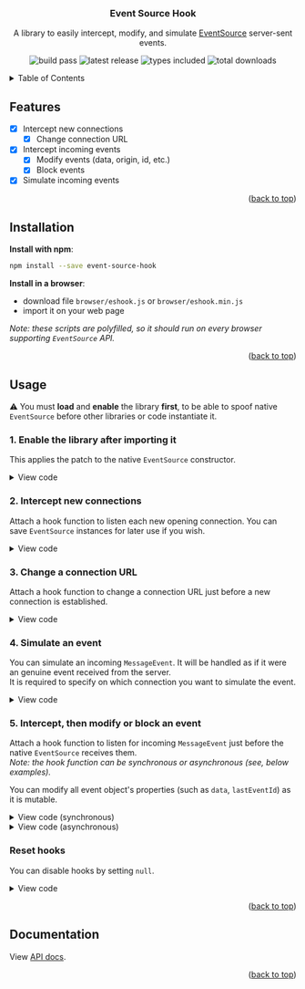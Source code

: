 <div id="top"></div>

<!-- PROJECT TITLE -->
<br />
<div align="center">
  <h3 align="center">Event Source Hook</h3>
  
A library to easily intercept, modify, and simulate [EventSource](https://developer.mozilla.org/en-US/docs/Web/API/EventSource) server-sent events.

![build pass](https://img.shields.io/github/workflow/status/Akwd22/event-source-hook/Node.js%20CI)
![latest release](https://img.shields.io/npm/v/event-source-hook?label=release)
![types included](https://img.shields.io/npm/types/event-source-hook)
![total downloads](https://img.shields.io/npm/dt/event-source-hook)

</div>

<!-- TABLE OF CONTENTS -->
<details>
  <summary>Table of Contents</summary>
  <ol>
    <li><a href="#features">Features</a></li>
    <li><a href="#installation">Installation</a></li>
    <li><a href="#usage">Usage</a></li>
    <li><a href="#documentation">Documentation</a></li>
  </ol>
</details>

<!-- FEATURES -->

## Features

- [x] Intercept new connections
  - [x] Change connection URL
- [x] Intercept incoming events
  - [x] Modify events (data, origin, id, etc.)
  - [x] Block events
- [x] Simulate incoming events

<p align="right">(<a href="#top">back to top</a>)</p>

<!-- INSTALLATION -->

## Installation

**Install with npm**:

```sh
npm install --save event-source-hook
```

**Install in a browser**:

- download file `browser/eshook.js` or `browser/eshook.min.js`
- import it on your web page

_Note: these scripts are polyfilled, so it should run on every browser supporting `EventSource` API._

<p align="right">(<a href="#top">back to top</a>)</p>

<!-- USAGE -->

## Usage

⚠️ You must **load** and **enable** the library **first**, to be able to spoof native `EventSource` before other libraries or code instantiate it.

### 1. Enable the library after importing it

This applies the patch to the native `EventSource` constructor.

<details>
  <summary>View code</summary>
  <p>

**In Node**:

```js
import ESHook from "event-source-hook";
ESHook.enable();
```

**In a browser**:

```js
// In a browser, the library object is exposed globally.
ESHook.enable();
```

  </p>
</details>

### 2. Intercept new connections

Attach a hook function to listen each new opening connection. You can save `EventSource` instances for later use if you wish.

<details>
  <summary>View code</summary>
  <p>

```js
const connections = [];

ESHook.createHook = (eventSource) => {
  console.log("New connection:", eventSource);
  connections.push(eventSource);
};
```

  </p>
</details>

### 3. Change a connection URL

Attach a hook function to change a connection URL just before a new connection is established.

<details>
  <summary>View code</summary>
  <p>

```js
ESHook.urlHook = (url) => {
  if (url === "http://a-url") {
    url = "http://new-url";
  }

  return url;
};
```

  </p>
</details>

### 4. Simulate an event

You can simulate an incoming `MessageEvent`. It will be handled as if it were an genuine event received from the server.  
It is required to specify on which connection you want to simulate the event.

<details>
  <summary>View code</summary>
  <p>

```js
// Connection where the event should be received.
const eventSource = connections[0];
// Event type: can be anything.
const type = "message";
// Event options.
// See: https://developer.mozilla.org/en-US/docs/Web/API/MessageEvent/MessageEvent#options
const options = {
  data: { foo: "bar" },
  lastEventId: "id",
};

ESHook.simulate(eventSource, type, options);
```

_Note: the `simulated` property is set to `true` on the `MessageEvent` object. Thus, it is possible to detect the simulated event like in section 4 just below._

  </p>
</details>

### 5. Intercept, then modify or block an event

Attach a hook function to listen for incoming `MessageEvent` just before the native `EventSource` receives them.  
_Note: the hook function can be synchronous or asynchronous (see, below examples)._

You can modify all event object's properties (such as `data`, `lastEventId`) as it is mutable.

<details>
  <summary>View code (synchronous)</summary>
  <p>

Return the (modified) event or `null` to block the event.

```js
EventSourceHook.eventHook = (type, event, eventSource) => {
  // Block incoming events with type `message`.
  if (type === "message") {
    return null;
  }

  // Modify incoming events data from URL `https://test`.
  if (eventSource.url === "https://test") {
    const data = JSON.parse(event.data);
    data.foo = "new value";
    event.data = JSON.stringify(data);

    return event;
  }

  // Detect simulated events.
  if (event.simulated) {
    console.log("This event was simulated by the library.");
  }

  // Leave the other events as they are.
  return event;
};
```

  </p>
</details>

<details>
  <summary>View code (asynchronous)</summary>
  <p>

To make the hook function asynchronous, include the optional `result` callback parameter, and call it to return the (modified) event or `null` to block the event.

**Example with a promise**:

```js
EventSourceHook.eventHook = (type, event, eventSource, result) => {
  // Block incoming events with type `message`.
  if (type === "message") {
    result(null);
    return;
  }

  // Modify incoming events data from URL `http://test`.
  if (eventSource.url === "https://test") {
    fetchData().then((data) => {
      event.data = JSON.stringify(data);
      result(event);
    });

    return;
  }

  // Leave the other events as they are.
  result(event);
};
```

**Example with async/await**:

```js
EventSourceHook.eventHook = async (type, event, eventSource, result) => {
  const thing = await something();

  if (thing) {
    event.data = thing;
    result(event);
  } else {
    result(null);
  }
};
```

  </p>
</details>

### Reset hooks

You can disable hooks by setting `null`.

<details>
  <summary>View code</summary>
  <p>

```js
ESHook.urlHook = null;
ESHook.createHook = null;
ESHook.eventHook = null;
...
```

  </p>
</details>

<p align="right">(<a href="#top">back to top</a>)</p>

<!-- DOCUMENTATION -->

## Documentation

View [API docs](<https://github.com/Akwd22/event-source-hook/wiki/API-Documentation-(v2.1.0)>).

<p align="right">(<a href="#top">back to top</a>)</p>

